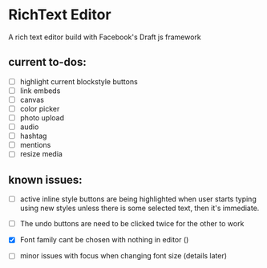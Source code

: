 # RichText Editor
A rich text editor build with Facebook's Draft js framework

## current to-dos:
- [ ] highlight current blockstyle buttons
- [ ] link embeds
- [ ] canvas
- [ ] color picker
- [ ] photo upload
- [ ] audio
- [ ] hashtag
- [ ] mentions
- [ ] resize media

## known issues:
- [ ] active inline style buttons are being highlighted when user starts typing using new styles unless there is some selected text, then it's immediate.

- [ ] The undo buttons are need to be clicked twice for the other to work

- [x] Font family cant be chosen with nothing in editor ()

- [ ] minor issues with focus when changing font size (details later)
